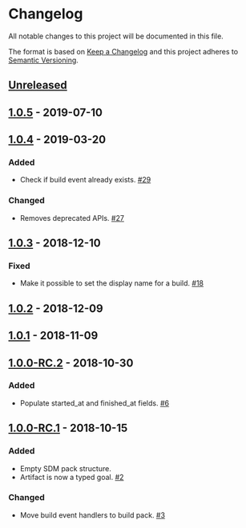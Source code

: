 # Changelog

All notable changes to this project will be documented in this file.

The format is based on [Keep a Changelog](http://keepachangelog.com/)
and this project adheres to [Semantic Versioning](http://semver.org/).

## [Unreleased](https://github.com/atomist/sdm-pack-seed/compare/1.0.5...HEAD)

## [1.0.5](https://github.com/atomist/sdm-pack-seed/compare/1.0.4...1.0.5) - 2019-07-10

## [1.0.4](https://github.com/atomist/sdm-pack-seed/compare/1.0.3...1.0.4) - 2019-03-20

### Added

-   Check if build event already exists. [#29](https://github.com/atomist/sdm-pack-build/issues/29)

### Changed

-   Removes deprecated APIs. [#27](https://github.com/atomist/sdm-pack-build/issues/27)

## [1.0.3](https://github.com/atomist/sdm-pack-seed/compare/1.0.2...1.0.3) - 2018-12-10

### Fixed

-   Make it possible to set the display name for a build. [#18](https://github.com/atomist/sdm-pack-build/issues/18)

## [1.0.2](https://github.com/atomist/sdm-pack-seed/compare/1.0.1...1.0.2) - 2018-12-09

## [1.0.1](https://github.com/atomist/sdm-pack-seed/compare/1.0.0-RC.2...1.0.1) - 2018-11-09

## [1.0.0-RC.2](https://github.com/atomist/sdm-pack-seed/compare/1.0.0-RC.1...1.0.0-RC.2) - 2018-10-30

### Added

-   Populate started_at and finished_at fields. [#6](https://github.com/atomist/sdm-pack-build/issues/6)

## [1.0.0-RC.1](https://github.com/atomist/sdm-pack-seed/tree/1.0.0-RC.1) - 2018-10-15

### Added

-   Empty SDM pack structure.
-   Artifact is now a typed goal. [#2](https://github.com/atomist/sdm-pack-build/issues/2)

### Changed

-   Move build event handlers to build pack. [#3](https://github.com/atomist/sdm-pack-build/issues/3)
